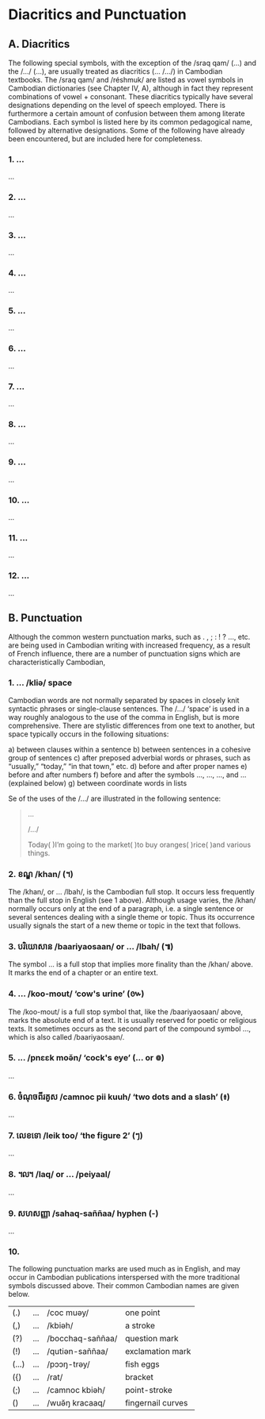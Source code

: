 # Diacritics and Punctuation

## A. Diacritics

The following special symbols, with the exception of the /sraq qam/ (...) and the /.../ (...), are usually treated as diacritics (... /.../) in Cambodian textbooks. The /sraq qam/ and /réshmuk/ are listed as vowel symbols in Cambodian dictionaries (see Chapter IV, A), although in fact they represent combinations of vowel + consonant. These diacritics typically have several designations depending on the level of speech employed. There is furthermore a certain amount of confusion between them among literate Cambodians. Each symbol is listed here by its common pedagogical name, followed by alternative designations. Some of the following have already been encountered, but are included here for completeness.

### 1. ...

...

### 2. ...

...

### 3. ...

...

### 4. ...

...

### 5. ...

...

### 6. ...

...

### 7. ...

...

### 8. ...

...

### 9. ...

...

### 10. ...

...

### 11. ...

...

### 12. ...

...

## B. Punctuation

Although the common western punctuation marks, such as . , ; : ! ? ..., etc. are being used in Cambodian writing with increased frequency, as a result of French influence, there are a number of punctuation signs which are characteristically Cambodian,

### 1. ... /kliə/ space

Cambodian words are not normally separated by spaces in closely knit syntactic phrases or single-clause sentences. The /.../ ‘space’ is used in a way roughly analogous to the use of the comma in English, but is more comprehensive. There are stylistic differences from one text to another, but space typically occurs in the following situations:

a) between clauses within a sentence
b) between sentences in a cohesive group of sentences
c) after preposed adverbial words or phrases, such as “usually,” “today,” “in that town,” etc.
d) before and after proper names
e) before and after numbers
f) before and after the symbols ..., ..., ..., and ... (explained below)
g) between coordinate words in lists

Se of the uses of the /.../ are illustrated in the following sentence:

> ...
>
> /.../
>
> Today( )I’m going to the market( )to buy oranges( )rice( )and various things.



### 2. ខណ្ឌ /khan/ (។)

The /khan/, or ... /lbah/, is the Cambodian full stop. It occurs less frequently than the full stop in English (see 1 above). Although usage varies, the /khan/ normally occurs only at the end of a paragraph, i.e. a single sentence or several sentences dealing with a single theme or topic. Thus its occurrence usually signals the start of a new theme or topic in the text that follows.

### 3. បរិយោសាន /baariyaosaan/ or ... /lbah/ (៕)

The symbol ... is a full stop that implies more finality than the /khan/ above. It marks the end of a chapter or an entire text.

### 4. ... /koo-mout/ ‘cow's urine’ (៚)

The /koo-mout/ is a full stop symbol that, like the /baariyaosaan/ above, marks the absolute end of a text. It is usually reserved for poetic or religious texts. It sometimes occurs as the second part of the compound symbol ..., which is also called /baariyaosaan/.

### 5. ... /pnɛɛk moə̆n/ ‘cock's eye’ (... or ៙)

...

### 6. ចំណុចពីរគូស /camnoc pii kuuh/ ‘two dots and a slash’ (៖)

...

### 7. លេខទោ /leik too/ ‘the figure 2’ (ៗ)

...

### 8. ៘ /laq/ or ... /peiyaal/

...

### 9. សហសញ្ញា /sahaq-saññaa/ hyphen (-)

...

### 10.

The following punctuation marks are used much as in English, and may occur in Cambodian publications interspersed with the more traditional symbols discussed above. Their common Cambodian names are given below.

<table>
  <tr>
    <td>(.)</td>
    <td>...</td>
    <td>/coc muəy/</td>
    <td>one point</td>
  </tr>
  <tr>
    <td>(,)</td>
    <td>...</td>
    <td>/kbiəh/</td>
    <td>a stroke</td>
  </tr>
  <tr>
    <td>(?)</td>
    <td>...</td>
    <td>/bocchaq-saññaa/</td>
    <td>question mark</td>
  </tr>
  <tr>
    <td>(!)</td>
    <td>...</td>
    <td>/qutiən-saññaa/</td>
    <td>exclamation mark</td>
  </tr>
  <tr>
    <td>(...)</td>
    <td>...</td>
    <td>/pɔɔŋ-trəy/</td>
    <td>fish eggs</td>
  </tr>
  <tr>
    <td>({)</td>
    <td>...</td>
    <td>/rat/</td>
    <td>bracket</td>
  </tr>
  <tr>
    <td>(;)</td>
    <td>...</td>
    <td>/camnoc kbiəh/</td>
    <td>point-stroke</td>
  </tr>
  <tr>
    <td>()</td>
    <td>...</td>
    <td>/wuə̆ŋ kracaaq/</td>
    <td>fingernail curves</td>
  </tr>
</table>
